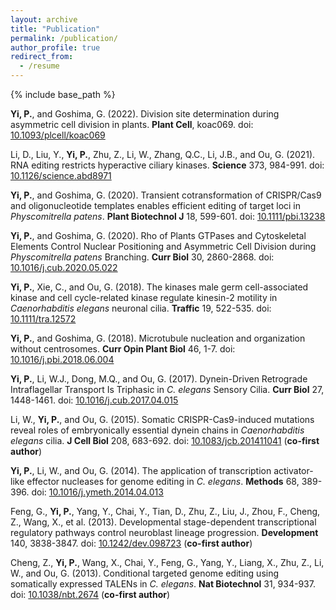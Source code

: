 ```yaml
---
layout: archive
title: "Publication"
permalink: /publication/
author_profile: true
redirect_from:
  - /resume
---
```


{% include base_path %}

<b>Yi, P.</b>, and Goshima, G. (2022). Division site determination during asymmetric cell division in plants. <b>Plant Cell</b>, koac069. doi: <a href="10.1093/plcell/koac069">10.1093/plcell/koac069</a>

Li, D., Liu, Y., <b>Yi, P.</b>, Zhu, Z., Li, W., Zhang, Q.C., Li, J.B., and Ou, G. (2021). RNA editing restricts hyperactive ciliary kinases. <b>Science</b> 373, 984-991. doi: <a href="10.1126/science.abd8971">10.1126/science.abd8971</a>

<b>Yi, P.</b>, and Goshima, G. (2020). Transient cotransformation of CRISPR/Cas9 and oligonucleotide templates enables efficient editing of target loci in <i>Physcomitrella patens</i>. <b>Plant Biotechnol J</b> 18, 599-601. doi: <a href="10.1111/pbi.13238">10.1111/pbi.13238</a> 

<b>Yi, P.</b>, and Goshima, G. (2020). Rho of Plants GTPases and Cytoskeletal Elements Control Nuclear Positioning and Asymmetric Cell Division during <i>Physcomitrella patens</i> Branching. <b>Curr Biol</b> 30, 2860-2868. doi: <a href="10.1016/j.cub.2020.05.022">10.1016/j.cub.2020.05.022</a>

<b>Yi, P.</b>, Xie, C., and Ou, G. (2018). The kinases male germ cell-associated kinase and cell cycle-related kinase regulate kinesin-2 motility in <i>Caenorhabditis elegans</i> neuronal cilia. <b>Traffic</b> 19, 522-535. doi: <a href="10.1111/tra.12572">10.1111/tra.12572</a>

<b>Yi, P.</b>, and Goshima, G. (2018). Microtubule nucleation and organization without centrosomes. <b>Curr Opin Plant Biol</b> 46, 1-7. doi: <a href="10.1016/j.pbi.2018.06.004">10.1016/j.pbi.2018.06.004</a>

<b>Yi, P.</b>, Li, W.J., Dong, M.Q., and Ou, G. (2017). Dynein-Driven Retrograde Intraflagellar Transport Is Triphasic in <i>C. elegans</i> Sensory Cilia. <b>Curr Biol</b> 27, 1448-1461. doi: <a href="10.1016/j.cub.2017.04.015">10.1016/j.cub.2017.04.015</a>

Li, W., <b>Yi, P.</b>, and Ou, G. (2015). Somatic CRISPR-Cas9-induced mutations reveal roles of embryonically essential dynein chains in <i>Caenorhabditis elegans</i> cilia. <b>J Cell Biol</b> 208, 683-692. doi: <a href="10.1083/jcb.201411041">10.1083/jcb.201411041</a> (<b>co-first author</b>)

<b>Yi, P.</b>, Li, W., and Ou, G. (2014). The application of transcription activator-like effector nucleases for genome editing in <i>C. elegans</i>. <b>Methods</b> 68, 389-396. doi: <a href="10.1016/j.ymeth.2014.04.013">10.1016/j.ymeth.2014.04.013</a>

Feng, G., <b>Yi, P.</b>, Yang, Y., Chai, Y., Tian, D., Zhu, Z., Liu, J., Zhou, F., Cheng, Z., Wang, X., et al. (2013). Developmental stage-dependent transcriptional regulatory pathways control neuroblast lineage progression. <b>Development</b> 140, 3838-3847. doi: <a href="10.1242/dev.098723">10.1242/dev.098723</a> (<b>co-first author</b>)

Cheng, Z., <b>Yi, P.</b>, Wang, X., Chai, Y., Feng, G., Yang, Y., Liang, X., Zhu, Z., Li, W., and Ou, G. (2013). Conditional targeted genome editing using somatically expressed TALENs in <i>C. elegans</i>. <b>Nat Biotechnol</b> 31, 934-937. doi: <a href="10.1038/nbt.2674">10.1038/nbt.2674</a> (<b>co-first author</b>)
 
